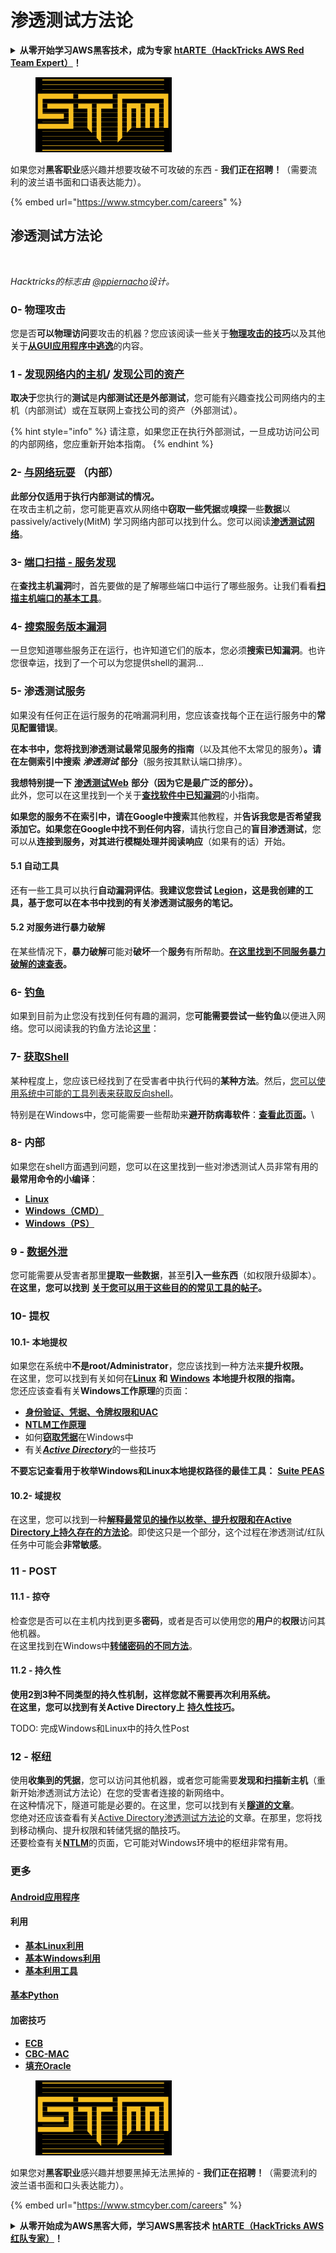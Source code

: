 # 渗透测试方法论

<details>

<summary><strong>从零开始学习AWS黑客技术，成为专家</strong> <a href="https://training.hacktricks.xyz/courses/arte"><strong>htARTE（HackTricks AWS Red Team Expert）</strong></a><strong>！</strong></summary>

支持HackTricks的其他方式：

- 如果您想看到您的**公司在HackTricks中做广告**或**下载PDF版本的HackTricks**，请查看[**订阅计划**](https://github.com/sponsors/carlospolop)！
- 获取[**官方PEASS & HackTricks周边产品**](https://peass.creator-spring.com)
- 探索[**PEASS家族**](https://opensea.io/collection/the-peass-family)，我们的独家[**NFTs**](https://opensea.io/collection/the-peass-family)
- **加入** 💬 [**Discord群**](https://discord.gg/hRep4RUj7f) 或 [**电报群**](https://t.me/peass) 或 **关注**我们的**Twitter** 🐦 [**@hacktricks\_live**](https://twitter.com/hacktricks\_live)**。**
- **通过向** [**HackTricks**](https://github.com/carlospolop/hacktricks) **和** [**HackTricks Cloud**](https://github.com/carlospolop/hacktricks-cloud) **github仓库提交PR来分享您的黑客技巧。**

</details>

<figure><img src="../.gitbook/assets/image (1) (1) (1) (1) (1).png" alt=""><figcaption></figcaption></figure>

如果您对**黑客职业**感兴趣并想要攻破不可攻破的东西 - **我们正在招聘！**（需要流利的波兰语书面和口语表达能力）。

{% embed url="https://www.stmcyber.com/careers" %}

## 渗透测试方法论

<figure><img src="../.gitbook/assets/HACKTRICKS-logo.svg" alt=""><figcaption></figcaption></figure>

_Hacktricks的标志由_ [_@ppiernacho_](https://www.instagram.com/ppieranacho/)_设计。_

### 0- 物理攻击

您是否**可以物理访问**要攻击的机器？您应该阅读一些关于[**物理攻击的技巧**](../hardware-physical-access/physical-attacks.md)以及其他关于[**从GUI应用程序中逃逸**](../hardware-physical-access/escaping-from-gui-applications.md)的内容。

### 1 - [发现网络内的主机](pentesting-network/#discovering-hosts)/ [发现公司的资产](external-recon-methodology/)

**取决于**您执行的**测试**是**内部测试还是外部测试**，您可能有兴趣查找公司网络内的主机（内部测试）或在互联网上查找公司的资产（外部测试）。

{% hint style="info" %}
请注意，如果您正在执行外部测试，一旦成功访问公司的内部网络，您应重新开始本指南。
{% endhint %}

### **2-** [**与网络玩耍**](pentesting-network/) **（内部）**

**此部分仅适用于执行内部测试的情况。**\
在攻击主机之前，您可能更喜欢从网络中**窃取一些凭据**或**嗅探**一些**数据**以 passively/actively(MitM) 学习网络内部可以找到什么。您可以阅读[**渗透测试网络**](pentesting-network/#sniffing)。

### 3- [端口扫描 - 服务发现](pentesting-network/#scanning-hosts)

在**查找主机漏洞**时，首先要做的是了解哪些端口中运行了哪些服务。让我们看看[**扫描主机端口的基本工具**](pentesting-network/#scanning-hosts)。

### **4-** [搜索服务版本漏洞](search-exploits.md)

一旦您知道哪些服务正在运行，也许知道它们的版本，您必须**搜索已知漏洞**。也许您很幸运，找到了一个可以为您提供shell的漏洞...

### **5-** 渗透测试服务

如果没有任何正在运行服务的花哨漏洞利用，您应该查找每个正在运行服务中的**常见配置错误**。

**在本书中，您将找到渗透测试最常见服务的指南**（以及其他不太常见的服务）**。请在左侧索引中搜索** _**渗透测试**_ **部分**（服务按其默认端口排序）。

**我想特别提一下** [**渗透测试Web**](../network-services-pentesting/pentesting-web/) **部分（因为它是最广泛的部分）。**\
此外，您可以在这里找到一个关于[**查找软件中已知漏洞**](search-exploits.md)的小指南。

**如果您的服务不在索引中，请在Google中搜索**其他教程，并**告诉我您是否希望我添加它。**如果您在Google中**找不到任何内容**，请执行您自己的**盲目渗透测试**，您可以从**连接到服务，对其进行模糊处理并阅读响应**（如果有的话）开始。

#### 5.1 自动工具

还有一些工具可以执行**自动漏洞评估**。**我建议您尝试** [**Legion**](https://github.com/carlospolop/legion)**，这是我创建的工具，基于您可以在本书中找到的有关渗透测试服务的笔记。**

#### **5.2 对服务进行暴力破解**

在某些情况下，**暴力破解**可能对**破坏**一个**服务**有所帮助。[**在这里找到不同服务暴力破解的速查表**](brute-force.md)**。**

### 6- [钓鱼](phishing-methodology/)

如果到目前为止您没有找到任何有趣的漏洞，您**可能需要尝试一些钓鱼**以便进入网络。您可以阅读我的钓鱼方法论[这里](phishing-methodology/)：

### **7-** [**获取Shell**](shells/)

某种程度上，您应该已经找到了在受害者中执行代码的**某种方法**。然后，[您可以使用系统中可能的工具列表来获取反向shell](shells/)。

特别是在Windows中，您可能需要一些帮助来**避开防病毒软件**：[**查看此页面**](../windows-hardening/av-bypass.md)**。**\\

### 8- 内部

如果您在shell方面遇到问题，您可以在这里找到一些对渗透测试人员非常有用的**最常用命令的小编译**：

- [**Linux**](../linux-hardening/useful-linux-commands.md)
- [**Windows（CMD）**](../windows-hardening/basic-cmd-for-pentesters.md)
- [**Windows（PS）**](../windows-hardening/basic-powershell-for-pentesters/)

### **9 -** [**数据外泄**](exfiltration.md)

您可能需要从受害者那里**提取一些数据**，甚至**引入一些东西**（如权限升级脚本）。**在这里，您可以找到** [**关于您可以用于这些目的的常见工具的帖子**](exfiltration.md)**。**
### **10- 提权**

#### **10.1- 本地提权**

如果您在系统中**不是root/Administrator**，您应该找到一种方法来**提升权限。**\
在这里，您可以找到有关如何在[**Linux**](../linux-hardening/privilege-escalation/) **和** [**Windows**](../windows-hardening/windows-local-privilege-escalation/) **本地提升权限的指南。**\
您还应该查看有关**Windows工作原理**的页面：

* [**身份验证、凭据、令牌权限和UAC**](../windows-hardening/authentication-credentials-uac-and-efs/)
* [**NTLM工作原理**](../windows-hardening/ntlm/)
* 如何[**窃取凭据**](https://github.com/carlospolop/hacktricks/blob/master/generic-methodologies-and-resources/broken-reference/README.md)在Windows中
* 有关[_**Active Directory**_](../windows-hardening/active-directory-methodology/)的一些技巧

**不要忘记查看用于枚举Windows和Linux本地提权路径的最佳工具：** [**Suite PEAS**](https://github.com/carlospolop/privilege-escalation-awesome-scripts-suite)

#### **10.2- 域提权**

在这里，您可以找到一种[**解释最常见的操作以枚举、提升权限和在Active Directory上持久存在的方法论**](../windows-hardening/active-directory-methodology/)。即使这只是一个部分，这个过程在渗透测试/红队任务中可能会**非常敏感**。

### 11 - POST

#### **11**.1 - 掠夺

检查您是否可以在主机内找到更多**密码**，或者是否可以使用您的**用户**的**权限**访问其他机器。\
在这里找到在Windows中[**转储密码的不同方法**](https://github.com/carlospolop/hacktricks/blob/master/generic-methodologies-and-resources/broken-reference/README.md)。

#### 11.2 - 持久性

**使用2到3种不同类型的持久性机制，这样您就不需要再次利用系统。**\
**在这里，您可以找到有关Active Directory上** [**持久性技巧**](../windows-hardening/active-directory-methodology/#persistence)**。**

TODO: 完成Windows和Linux中的持久性Post

### 12 - 枢纽

使用**收集到的凭据**，您可以访问其他机器，或者您可能需要**发现和扫描新主机**（重新开始渗透测试方法论）在您的受害者连接的新网络中。\
在这种情况下，隧道可能是必要的。在这里，您可以找到有关[**隧道的文章**](tunneling-and-port-forwarding.md)。\
您绝对还应该查看有关[Active Directory渗透测试方法论](../windows-hardening/active-directory-methodology/)的文章。在那里，您将找到移动横向、提升权限和转储凭据的酷技巧。\
还要检查有关[**NTLM**](../windows-hardening/ntlm/)的页面，它可能对Windows环境中的枢纽非常有用。

### 更多

#### [Android应用程序](../mobile-pentesting/android-app-pentesting/)

#### **利用**

* [**基本Linux利用**](broken-reference)
* [**基本Windows利用**](../binary-exploitation/windows-exploiting-basic-guide-oscp-lvl.md)
* [**基本利用工具**](../binary-exploitation/basic-stack-binary-exploitation-methodology/tools/)

#### [**基本Python**](python/)

#### **加密技巧**

* [**ECB**](../crypto-and-stego/electronic-code-book-ecb.md)
* [**CBC-MAC**](../crypto-and-stego/cipher-block-chaining-cbc-mac-priv.md)
* [**填充Oracle**](../crypto-and-stego/padding-oracle-priv.md)

<figure><img src="../.gitbook/assets/image (1) (1) (1) (1) (1).png" alt=""><figcaption></figcaption></figure>

如果您对**黑客职业**感兴趣并想要黑掉无法黑掉的 - **我们正在招聘！**（需要流利的波兰语书面和口头表达能力）。

{% embed url="https://www.stmcyber.com/careers" %}

<details>

<summary><strong>从零开始成为AWS黑客大师，学习AWS黑客技术</strong> <a href="https://training.hacktricks.xyz/courses/arte"><strong>htARTE（HackTricks AWS红队专家）</strong></a><strong>！</strong></summary>

支持HackTricks的其他方式：

* 如果您想在HackTricks中看到您的**公司广告**或**下载PDF格式的HackTricks**，请查看[**订阅计划**](https://github.com/sponsors/carlospolop)!
* 获取[**官方PEASS & HackTricks周边产品**](https://peass.creator-spring.com)
* 发现[**PEASS家族**](https://opensea.io/collection/the-peass-family)，我们的独家[NFTs](https://opensea.io/collection/the-peass-family)收藏品
* **加入** 💬 [**Discord群**](https://discord.gg/hRep4RUj7f) 或 [**电报群**](https://t.me/peass) 或在**Twitter** 🐦 [**@hacktricks\_live**](https://twitter.com/hacktricks\_live)**上关注**我们。
* 通过向[**HackTricks**](https://github.com/carlospolop/hacktricks)和[**HackTricks Cloud**](https://github.com/carlospolop/hacktricks-cloud) github仓库提交PR来分享您的黑客技巧。

</details>
